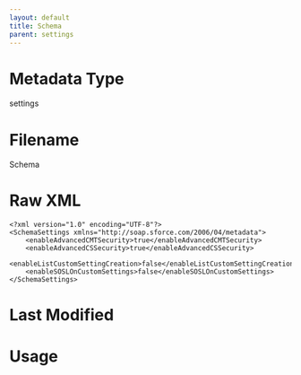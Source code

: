 ```yaml
---
layout: default
title: Schema
parent: settings
---
```

# Metadata Type
settings


# Filename 
Schema


# Raw XML
```
<?xml version="1.0" encoding="UTF-8"?>
<SchemaSettings xmlns="http://soap.sforce.com/2006/04/metadata">
    <enableAdvancedCMTSecurity>true</enableAdvancedCMTSecurity>
    <enableAdvancedCSSecurity>true</enableAdvancedCSSecurity>
    <enableListCustomSettingCreation>false</enableListCustomSettingCreation>
    <enableSOSLOnCustomSettings>false</enableSOSLOnCustomSettings>
</SchemaSettings>
```


# Last Modified


# Usage
